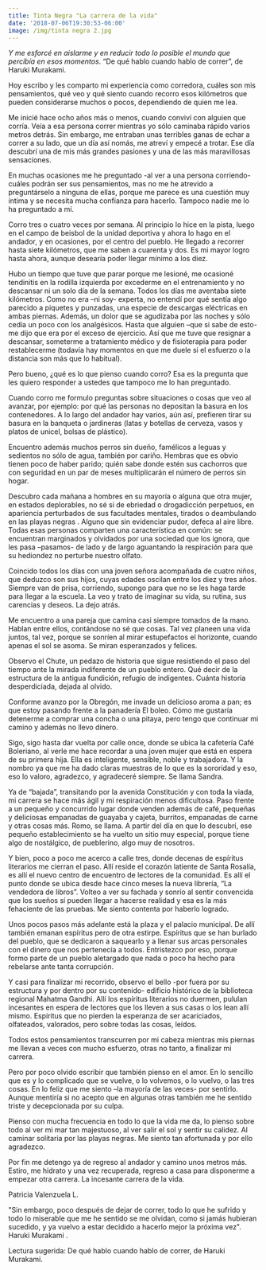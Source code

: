 ```yaml
---
title: Tinta Negra "La carrera de la vida"
date: '2018-07-06T19:30:53-06:00'
image: /img/tinta negra 2.jpg
---
```

_Y me esforcé en aislarme y en reducir todo lo posible el mundo que percibía en esos momentos_. “De qué hablo cuando hablo de correr”, de Haruki Murakami.

Hoy escribo y les comparto mi experiencia como corredora, cuáles son mis pensamientos, qué veo y qué siento cuando recorro esos kilómetros que pueden considerarse muchos o pocos, dependiendo de quien me lea.

Me inicié hace ocho años más o menos, cuando conviví con alguien que corría. Veía a esa persona correr mientras yo sólo caminaba rápido varios metros detrás. Sin embargo, me entraban unas terribles ganas de echar a correr a su lado, que un día así nomás, me atreví y empecé a trotar. Ese día descubrí una de mis más grandes pasiones y una de las más maravillosas sensaciones.

En muchas ocasiones me he preguntado -al ver a una persona corriendo- cuáles podrán ser sus pensamientos, mas no me he atrevido a preguntárselo a ninguna de ellas, porque me parece es una cuestión muy íntima y se necesita mucha confianza para hacerlo. Tampoco nadie me lo ha preguntado a mí.

Corro tres o cuatro veces por semana. Al principio lo hice en la pista, luego en el campo de beisbol de la unidad deportiva y ahora lo hago en el andador, y en ocasiones, por el centro del pueblo. He llegado a recorrer hasta siete kilómetros, que me saben a cuarenta y dos. Es mi mayor logro hasta ahora, aunque desearía poder llegar mínimo a los diez.

Hubo un tiempo que tuve que parar porque me lesioné, me ocasioné tendinitis en la rodilla izquierda por excederme en el entrenamiento y no descansar ni un solo día de la semana. Todos los días me aventaba siete kilómetros. Como no era –ni soy- experta, no entendí por qué sentía algo parecido a piquetes y punzadas, una especie de descargas eléctricas en ambas piernas. Además, un dolor que se agudizaba por las noches y sólo cedía un poco con los analgésicos. Hasta que alguien –que si sabe de esto- me dijo que era por el exceso de ejercicio. Así que me tuve que resignar a descansar, someterme a tratamiento médico y de fisioterapia para poder restablecerme (todavía hay momentos en que me duele si el esfuerzo o la distancia son más que lo habitual).

Pero bueno, ¿qué es lo que pienso cuando corro? Esa es la pregunta que les quiero responder a ustedes que tampoco me lo han preguntado. 

Cuando corro me formulo preguntas sobre situaciones o cosas que veo al avanzar, por ejemplo: por qué las personas no depositan la basura en los contenedores. A lo largo del andador hay varios, aún así, prefieren tirar su basura en la banqueta o jardineras (latas y botellas de cerveza, vasos y platos de unicel, bolsas de plástico).

Encuentro además muchos perros sin dueño, famélicos a leguas y sedientos no sólo de agua, también por cariño. Hembras que es obvio tienen poco de haber parido; quién sabe donde estén sus cachorros que con seguridad en un par de meses multiplicarán el número de perros sin hogar.

Descubro cada mañana a hombres en su mayoría o alguna que otra mujer, en estados deplorables, no sé si de ebriedad o drogadicción perpetuos, en apariencia perturbados de sus facultades mentales, tirados o deambulando en las playas negras . Alguno que sin evidenciar pudor, defeca al aire libre. Todas esas personas comparten una característica en común: se encuentran marginados y olvidados por una sociedad que los ignora, que les pasa –pasamos- de lado y de largo aguantando la respiración para que su hediondez no perturbe nuestro olfato.

Coincido todos los días con una joven señora acompañada de cuatro niños, que deduzco son sus hijos, cuyas edades oscilan entre los diez y tres años. Siempre van de prisa, corriendo, supongo para que no se les haga tarde para llegar a la escuela. La veo y trato de imaginar su vida, su rutina, sus carencias y deseos. La dejo atrás.

Me encuentro a una pareja que camina casi siempre tomados de la mano. Hablan entre ellos, contándose no sé que cosas. Tal vez planeen una vida juntos, tal vez, porque se sonríen al mirar estupefactos el horizonte, cuando apenas el sol se asoma. Se miran esperanzados y felices.

Observo el Chute, un pedazo de historia que sigue resistiendo el paso del tiempo ante la mirada indiferente de un pueblo entero. Qué decir de la estructura de la antigua fundición, refugio de indigentes. Cuánta historia desperdiciada, dejada al olvido.

Conforme avanzo por la Obregón, me invade un delicioso aroma a pan; es que estoy pasando frente a la panadería El boleo. Cómo me gustaría detenerme a comprar una concha o una pitaya, pero tengo que continuar mi camino y además no llevo dinero.

Sigo, sigo hasta dar vuelta por calle once, donde se ubica la cafetería Café Boleriano, al verle me hace recordar a una joven mujer que está en espera de su primera hija. Ella es inteligente, sensible, noble y trabajadora. Y la nombro ya que me ha dado claras muestras de lo que es la sororidad y eso, eso lo valoro, agradezco, y agradeceré siempre. Se llama Sandra.

Ya de “bajada”, transitando por la avenida Constitución y con toda la viada, mi carrera se hace más ágil y mi respiración menos dificultosa. Paso frente a un pequeño y concurrido lugar donde venden además de café, pequeñas y deliciosas empanadas de guayaba y cajeta, burritos, empanadas de carne y otras cosas más. Romo, se llama. A partir del día en que lo descubrí, ese pequeño establecimiento se ha vuelto un sitio muy especial, porque tiene algo de nostálgico, de pueblerino, algo muy de nosotros.

Y bien, poco a poco me acerco a calle tres, donde decenas de espíritus literarios me cierran el paso. Allí reside el corazón latiente de Santa Rosalía, es allí el nuevo centro de encuentro de lectores de la comunidad. Es allí el punto donde se ubica desde hace cinco meses la nueva librería, “La vendedora de libros”. Volteo a ver su fachada y sonrío al sentir convencida que los sueños sí pueden llegar a hacerse realidad y esa es la más fehaciente de las pruebas. Me siento contenta por haberlo logrado.

Unos pocos pasos más adelante está la plaza y el palacio municipal. De allí también emanan espíritus pero de otra estirpe. Espíritus que se han burlado del pueblo, que se dedicaron a saquearlo y a llenar sus arcas personales con el dinero que nos pertenecía a todos. Entristezco por eso, porque formo parte de un pueblo aletargado que nada o poco ha hecho para rebelarse ante tanta corrupción.

Y casi para finalizar mi recorrido, observo el bello -por fuera por su estructura y por dentro por su contenido- edificio histórico de la biblioteca regional Mahatma Gandhi. Allí los espíritus literarios no duermen, pululan incesantes en espera de lectores que los lleven a sus casas o los lean allí mismo. Espíritus que no pierden la esperanza de ser acariciados, olfateados, valorados, pero sobre todas las cosas, leídos.

Todos estos pensamientos transcurren por mi cabeza mientras mis piernas me llevan a veces con mucho esfuerzo, otras no tanto, a finalizar mi carrera.

Pero por poco olvido escribir que también pienso en el amor. En lo sencillo que es y lo complicado que se vuelve, o lo volvemos, o lo vuelvo, o las tres cosas. En lo feliz que me siento –la mayoría de las veces- por sentirlo. Aunque mentiría si no acepto que en algunas otras también me he sentido triste y decepcionada por su culpa.

Pienso con mucha frecuencia en todo lo que la vida me da, lo pienso sobre todo al ver mi mar tan majestuoso, al ver salir el sol y sentir su calidez. Al caminar solitaria por las playas negras. Me siento tan afortunada y por ello agradezco.

Por fin me detengo ya de regreso al andador y camino unos metros más. Estiro, me hidrato y una vez recuperada, regreso a casa para disponerme a empezar otra carrera. La incesante carrera de la vida.

Patricia Valenzuela L.



"Sin embargo, poco después de dejar de correr, todo lo que he sufrido y todo lo miserable que me he sentido se me olvidan, como si jamás hubieran sucedido, y ya vuelvo a estar decidido a hacerlo mejor la próxima vez". Haruki Murakami.

Lectura sugerida: De qué hablo cuando hablo de correr, de Haruki Murakami.
